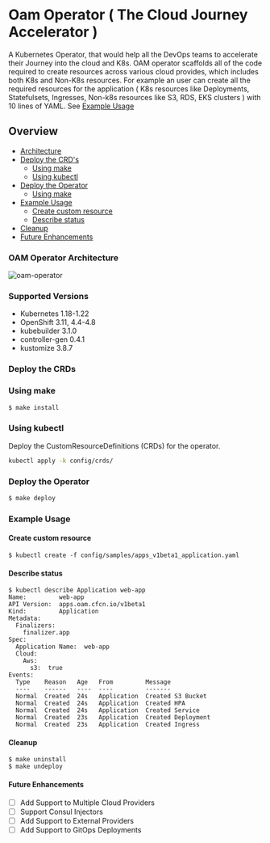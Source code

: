 
# Oam Operator ( The Cloud Journey Accelerator )

A Kubernetes Operator, that would help all the DevOps teams to accelerate their Journey into the cloud and K8s. OAM operator scaffolds all of the code required to create resources across various cloud provides, which includes both K8s and Non-K8s resources. For example an user can create all the required resources for the application ( K8s resources like Deployments, Statefulsets, Ingresses, Non-k8s resources like S3, RDS, EKS clusters ) with 10 lines of YAML. See [Example Usage](#example-usage)


## Overview
* [Architecture](#oam-operator-architecture)
* [Deploy the CRD's](#deploy-the-crds)
  - [Using make](#using-make)
  - [Using kubectl](#using-kubectl)
* [Deploy the Operator](#deploy-the-operator)
  - [Using make](#using-make)
* [Example Usage](#example-usage)
  - [Create custom resource](#create-custom-resource)
  - [Describe status](#describe-status)
* [Cleanup](#cleanup)
* [Future Enhancements](#future-enhancements)

### OAM Operator Architecture
![oam-operator](https://user-images.githubusercontent.com/54094196/134817952-8af98e13-768b-4d20-a34a-2aa744498844.png)

### Supported Versions
*  Kubernetes 1.18-1.22
*  OpenShift 3.11, 4.4-4.8
*  kubebuilder 3.1.0
*  controller-gen 0.4.1
*  kustomize 3.8.7

### Deploy the CRDs
### Using make
```bash
$ make install
```

### Using kubectl

Deploy the CustomResourceDefinitions (CRDs) for the operator.

```bash
kubectl apply -k config/crds/
```

### Deploy the Operator

```bash
$ make deploy
```

### Example Usage
#### Create custom resource
```
$ kubectl create -f config/samples/apps_v1beta1_application.yaml
```
#### Describe status
```
$ kubectl describe Application web-app
Name:         web-app
API Version:  apps.oam.cfcn.io/v1beta1
Kind:         Application
Metadata:
  Finalizers:
    finalizer.app
Spec:
  Application Name:  web-app
  Cloud:
    Aws:
      s3:  true
Events:
  Type    Reason   Age   From         Message
  ----    ------   ----  ----         -------
  Normal  Created  24s   Application  Created S3 Bucket
  Normal  Created  24s   Application  Created HPA
  Normal  Created  24s   Application  Created Service
  Normal  Created  23s   Application  Created Deployment
  Normal  Created  23s   Application  Created Ingress
```

#### Cleanup
```
$ make uninstall 
$ make undeploy
```
#### Future Enhancements
- [ ] Add Support to Multiple Cloud Providers
- [ ] Support Consul Injectors 
- [ ] Add Support to External Providers
- [ ] Add Support to GitOps Deployments
